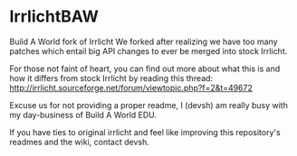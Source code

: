 # IrrlichtBAW

Build A World fork of Irrlicht
We forked after realizing we have too many patches which entail big API changes to ever be merged into stock Irrlicht.

For those not faint of heart, you can find out more about what this is and how it differs from stock Irrlicht by reading this thread:
http://irrlicht.sourceforge.net/forum/viewtopic.php?f=2&t=49672

Excuse us for not providing a proper readme, I (devsh) am really busy with my day-business of Build A World EDU.

If you have ties to original irrlicht and feel like improving this repository's readmes and the wiki, contact devsh.
